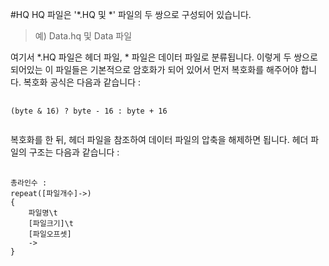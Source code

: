 #HQ
HQ 파일은 '&#42;.HQ 및 &#42;' 파일의 두 쌍으로 구성되어 있습니다.
>예) Data.hq 및 Data 파일

여기서 &#42;.HQ 파일은 헤더 파일, &#42; 파일은 데이터 파일로 분류됩니다.
이렇게 두 쌍으로 되어있는 이 파일들은 기본적으로 암호화가 되어 있어서 먼저 복호화를 해주어야 합니다.
복호화 공식은 다음과 같습니다 : 
<pre>
	<code>
(byte & 16) ? byte - 16 : byte + 16
	</code>
</pre>

복호화를 한 뒤, 헤더 파일을 참조하여 데이터 파일의 압축을 해제하면 됩니다.
헤더 파일의 구조는 다음과 같습니다 : 
<pre>
	<code>
총라인수 : 
repeat(&#91;파일개수&#93;->)
{
	파일명\t
	&#91;파일크기&#93;\t
	&#91;파일오프셋&#93;
	->
}
	</code>
</pre>